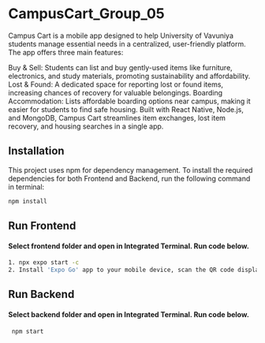 
# CampusCart_Group_05 

Campus Cart is a mobile app designed to help University of Vavuniya students manage essential needs in a centralized, user-friendly platform. The app offers three main features:

Buy & Sell: Students can list and buy gently-used items like furniture, electronics, and study materials, promoting sustainability and affordability.
Lost & Found: A dedicated space for reporting lost or found items, increasing chances of recovery for valuable belongings.
Boarding Accommodation: Lists affordable boarding options near campus, making it easier for students to find safe housing.
Built with React Native, Node.js, and MongoDB, Campus Cart streamlines item exchanges, lost item recovery, and housing searches in a single app.
## Installation

This project uses npm for dependency management. To install the required dependencies for both Frontend and Backend, run the following command in terminal:

```bash
npm install
```

    
## Run Frontend

#### Select frontend folder and open in Integrated Terminal. Run code below.

```bash
1. npx expo start -c
2. Install 'Expo Go' app to your mobile device, scan the QR code displayed in the terminal.
```
## Run Backend

#### Select backend folder and open in Integrated Terminal. Run code below.
```http
 npm start
```